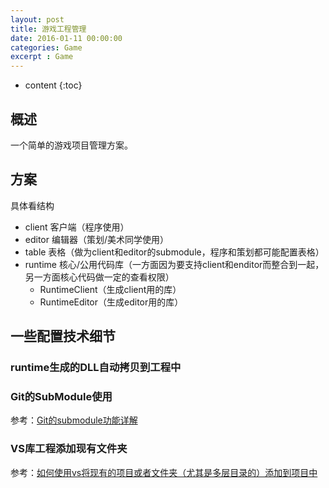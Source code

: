```yaml
---
layout: post
title: 游戏工程管理
date: 2016-01-11 00:00:00
categories: Game
excerpt : Game
---
```


* content
{:toc}

## 概述

一个简单的游戏项目管理方案。

## 方案

具体看结构

- client 客户端（程序使用）
- editor 编辑器（策划/美术同学使用）
- table 表格（做为client和editor的submodule，程序和策划都可能配置表格）
- runtime 核心/公用代码库（一方面因为要支持client和enditor而整合到一起，另一方面核心代码做一定的查看权限）
	- RuntimeClient（生成client用的库）
	- RuntimeEditor（生成editor用的库）

## 一些配置技术细节

### runtime生成的DLL自动拷贝到工程中

### Git的SubModule使用

参考：[Git的submodule功能详解](http://www.linuxidc.com/Linux/2014-04/99328.htm)

### VS库工程添加现有文件夹

参考：[如何使用vs将现有的项目或者文件夹（尤其是多层目录的）添加到项目中](http://www.cnblogs.com/24la/p/vs-contain-existed-folder.html)

